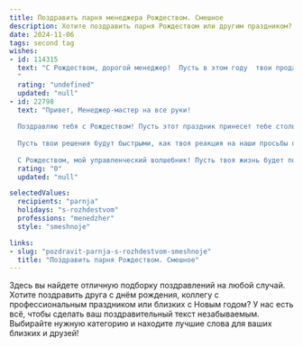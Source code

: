```yaml
---
title: Поздравить парня менеджера Рождеством. Смешное
description: Хотите поздравить парня Рождеством или другим праздником? Наш ИИ создаст незабываемое поздравление, а вы обязательно выделитесь среди других.  
date: 2024-11-06
tags: second tag
wishes:
- id: 114315
  text: "С Рождеством, дорогой менеджер!  Пусть в этом году  твои продажи взлетят выше ёлки, а бонусы упадут, как снег на голову!  Желаю тебе столько счастья, сколько конфет в мешке Деда Мороза, и чтобы все твои планы сбылись, даже самые безумные (ну, почти все!).  Пусть твой год будет таким же ярким и незабываемым, как корпоратив после успешной квартальной отчетности!
  "
  rating: "undefined"
  updated: "null"
- id: 22798
  text: "Привет, Менеджер-мастер на все руки!
  
  Поздравляю тебя с Рождеством! Пусть этот праздник принесет тебе столько радости, сколько ты приносишь в нашу жизнь своими бесконечными планами и схемами. Пусть твои проекты будут успешными, как твои отчеты – без единой ошибки!
  
  Пусть твои решения будут быстрыми, как твоя реакция на наши просьбы о повышении. И пусть твоя энергия и вдохновение будут такими же неиссякаемыми, как твои списки дел.
  
  С Рождеством, мой управленческий волшебник! Пусть твоя жизнь будет полна праздничных сюрпризов и успехов, как в твоих самых смелых стратегиях!"
  rating: "0"
  updated: "null"

selectedValues:
  recipients: "parnja"
  holidays: "s-rozhdestvom"
  professions: "menedzher"
  style: "smeshnoje"

links:
- slug: "pozdravit-parnja-s-rozhdestvom-smeshnoje"
  title: "Поздравить парня Рождеством. Смешное"
---
```


Здесь вы найдете отличную подборку поздравлений на любой случай. 
Хотите поздравить друга с днём рождения, коллегу с профессиональным праздником или близких с Новым годом? У нас есть всё, чтобы сделать ваш поздравительный текст незабываемым. Выбирайте нужную категорию и находите лучшие слова для ваших близких и друзей!
